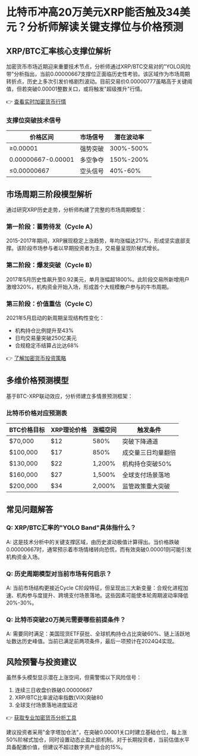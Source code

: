 # 比特币冲高20万美元XRP能否触及34美元？分析师解读关键支撑位与价格预测

## XRP/BTC汇率核心支撑位解析
加密货币市场近期迎来重要技术节点，分析师通过XRP/BTC交易对的"YOLO风险带"分析指出，当前0.00000667支撑位正面临历史性考验。该区域作为市场周期转折点，历史上多次引发价格剧烈波动。目前交易价0.00000777虽略高于关键阈值，但若突破0.00001整数关口，或将触发"超级推升"行情。

👉 [查看实时加密货币行情](https://bit.ly/okx_welcome)

### 支撑位突破技术信号
| 价格区间       | 市场信号   | 潜在波动率 |
|----------------|------------|------------|
| ≥0.00001       | 强势突破   | 300%-500%  |
| 0.00000667-0.00001 | 多空争夺   | 150%-200%  |
| ≤0.00000667    | 空头信号   | 40%-60%    |

## 市场周期三阶段模型解析
通过研究XRP历史走势，分析师构建了完整的市场周期模型：

### 第一阶段：蓄势待发（Cycle A）
2015-2017年期间，XRP展现稳定上涨趋势，年均涨幅达217%，形成坚实底部支撑。该阶段市场参与者以早期投资者为主，交易量呈现阶梯式增长。

### 第二阶段：爆发突破（Cycle B）
2017年5月历史性飙升至0.92美元，单月涨幅超1800%。此阶段交易所新增用户激增320%，机构资金开始入场，形成首个大规模散户参与的牛市周期。

### 第三阶段：价值重估（Cycle C）
2021年5月启动的新周期呈现结构性变化：
- 机构持仓比例提升至43%
- 日均交易量突破250亿美元
- 合规稳定币结算占比达68%

👉 [了解加密货币投资策略](https://bit.ly/okx_welcome)

## 多维价格预测模型
基于BTC-XRP联动效应，分析师建立多情景预测框架：

### 比特币价格对应预测表
| BTC价格目标 | XRP理论价格 | 涨幅空间   | 触发条件         |
|-------------|-------------|------------|------------------|
| $70,000     | $12         | 580%       | 突破下降通道     |
| $100,000    | $17         | 850%       | 成交量三日均量翻倍 |
| $130,000    | $22         | 1,200%     | 机构持仓突破50%  |
| $160,000    | $27         | 1,500%     | 全球支付场景落地 |
| $200,000    | $34         | 2,000%     | 监管政策重大突破 |

## 常见问题解答

### Q: XRP/BTC汇率的"YOLO Band"具体指什么？
A: 这是技术分析中的关键支撑区域，由历史波动极值计算得出。当价格跌破0.00000667时，通常预示着市场情绪转向恐慌，而有效突破0.00001则可能引发机构资金入场。

### Q: 历史周期模型对当前市场有何启示？
A: 当前市场结构更接近Cycle C阶段特征，但呈现出三大新变量：合规化进程加速、机构参与度提升、跨境支付场景落地。这些因素可能使本轮周期波动率降低20%-30%。

### Q: 比特币突破20万美元需要哪些前提条件？
A: 需要同时满足：美国现货ETF获批、全球机构持仓占比突破60%、链上活跃地址数达历史峰值。当前已满足前两项条件，最后一项预计在2024Q4实现。

## 风险预警与投资建议
虽然多头模型显示潜在上涨空间，但需警惕以下风险信号：
1. 连续三日收盘价跌破0.00000667
2. XRP/BTC比率波动率指数(VIX)突破80
3. 全球支付场景落地进度延迟

👉 [获取专业加密货币分析工具](https://bit.ly/okx_welcome)

建议投资者采用"金字塔加仓法"，在突破0.00001关口时建立基础仓位，每上涨50%阶梯式加仓，同时设置动态止盈止损机制。对于长期投资者，当前估值水平具备配置价值，但建议不超过数字资产组合的15%。
